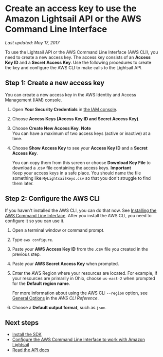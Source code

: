 # Create an access key to use the Amazon Lightsail API or the AWS Command Line Interface<a name="lightsail-how-to-set-up-access-keys-to-use-sdk-api-cli"></a>

 *Last updated: May 17, 2017* 

To use the Lightsail API or the AWS Command Line Interface \(AWS CLI\), you need to create a new access key\. The access key consists of an **Access Key ID** and a **Secret Access Key**\. Use the following procedures to create the key and configure the AWS CLI to make calls to the Lightsail API\.

## Step 1: Create a new access key<a name="set-up-access-keys-create-new-access-key"></a>

You can create a new access key in the AWS Identity and Access Management \(IAM\) console\. 

1. Open **Your Security Credentials** in [the IAM console](https://console.aws.amazon.com/iam/home#/users)\.

1. Choose **Access Keys \(Access Key ID and Secret Access Key\)**\.

1.  Choose **Create New Access Key**\. 
**Note**  
You can have a maximum of two access keys \(active or inactive\) at a time\.

1. Choose **Show Access Key** to see your **Access Key ID** and a **Secret Access Key**\. 

   You can copy them from this screen or choose **Download Key File** to download a \.csv file containing the access keys\.
**Important**  
Keep your access keys in a safe place\. You should name the file something like `MyLightsailKeys.csv` so that you don't struggle to find them later\.

## Step 2: Configure the AWS CLI<a name="set-up-access-keys-"></a>

 If you haven't installed the AWS CLI, you can do that now\. See [Installing the AWS Command Line Interface](http://docs.aws.amazon.com/cli/latest/userguide/installing.html)\. After you install the AWS CLI, you need to configure it so you can use it\. 

1. Open a terminal window or command prompt\.

1. Type `aws configure`\.

1. Paste your **AWS Access Key ID** from the \.csv file you created in the previous step\.

1. Paste your **AWS Secret Access Key** when prompted\.

1. Enter the AWS Region where your resources are located\. For example, if your resources are primarily in Ohio, choose `us-east-2` when prompted for the **Default region name**\.

   For more information about using the AWS CLI `--region` option, see [General Options](http://docs.aws.amazon.com/cli/latest/topic/config-vars.html#general-options) in the *AWS CLI Reference*\.

1. Choose a **Default output format**, such as `json`\.

## Next steps<a name="set-up-access-keys-next-steps"></a>
+  [Install the SDK](https://aws.amazon.com/tools/#sdk) 
+  [Configure the AWS Command Line Interface to work with Amazon Lightsail](lightsail-how-to-set-up-and-configure-aws-cli.md) 
+  [Read the API docs](https://docs.aws.amazon.com/lightsail/2016-11-28/api-reference/Welcome.html) 